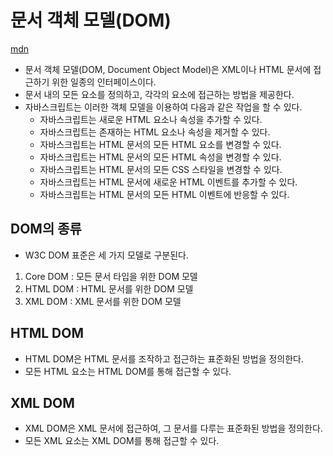 # **문서 객체 모델(DOM)**

[mdn](https://developer.mozilla.org/ko/docs/Web/API/Document_Object_Model/Introduction)

- 문서 객체 모델(DOM, Document Object Model)은 XML이나 HTML 문서에 접근하기 위한 일종의 인터페이스이다.
- 문서 내의 모든 요소를 정의하고, 각각의 요소에 접근하는 방법을 제공한다.
- 자바스크립트는 이러한 객체 모델을 이용하여 다음과 같은 작업을 할 수 있다.
    - 자바스크립트는 새로운 HTML 요소나 속성을 추가할 수 있다.
    - 자바스크립트는 존재하는 HTML 요소나 속성을 제거할 수 있다.
    - 자바스크립트는 HTML 문서의 모든 HTML 요소를 변경할 수 있다.
    - 자바스크립트는 HTML 문서의 모든 HTML 속성을 변경할 수 있다.
    - 자바스크립트는 HTML 문서의 모든 CSS 스타일을 변경할 수 있다.
    - 자바스크립트는 HTML 문서에 새로운 HTML 이벤트를 추가할 수 있다.
    - 자바스크립트는 HTML 문서의 모든 HTML 이벤트에 반응할 수 있다.

## **DOM의 종류**

- W3C DOM 표준은 세 가지 모델로 구분된다.
1. Core DOM : 모든 문서 타입을 위한 DOM 모델
2. HTML DOM : HTML 문서를 위한 DOM 모델
3. XML DOM : XML 문서를 위한 DOM 모델

## **HTML DOM**

- HTML DOM은 HTML 문서를 조작하고 접근하는 표준화된 방법을 정의한다.
- 모든 HTML 요소는 HTML DOM를 통해 접근할 수 있다.

## **XML DOM**

- XML DOM은 XML 문서에 접근하여, 그 문서를 다루는 표준화된 방법을 정의한다.
- 모든 XML 요소는 XML DOM를 통해 접근할 수 있다.
